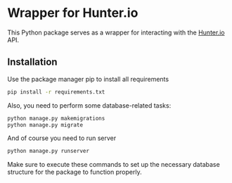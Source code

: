 # Wrapper for Hunter.io

This Python package serves as a wrapper for interacting with the [Hunter.io](https://hunter.io) API.

## Installation

Use the package manager pip to install all requirements

```bash
pip install -r requirements.txt
```
Also, you need to perform some database-related tasks:
```bash
python manage.py makemigrations
python manage.py migrate
```
And of course you need to run server
```bash
python manage.py runserver
```

Make sure to execute these commands to set up the necessary database structure for the package to function properly.


